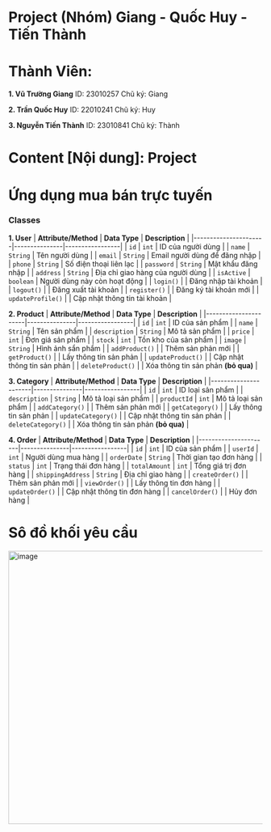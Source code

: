 # Project (Nhóm) Giang - Quốc Huy - Tiến Thành


# Thành Viên: 

**1. Vũ Trường Giang**
ID: 23010257
Chũ ký: Giang


**2. Trần Quốc Huy**
ID: 22010241
Chũ ký: Huy


**3. Nguyễn Tiến Thành**
ID: 23010841
Chũ ký: Thành

# Content [Nội dung]: Project 

# Ứng dụng mua bán trực tuyến

### Classes

**1. User**
| **Attribute/Method** | **Data Type** | **Description** |
|----------------------|---------------|-----------------|
| `id` | `int` | ID của người dùng |
| `name` | `String` | Tên người dùng |
| `email` | `String` | Email người dùng để đăng nhập |
| `phone` | `String` | Số điện thoại liên lạc |
| `password` | `String` | Mật khẩu đăng nhập |
| `address` | `String` | Địa chỉ giao hàng của người dùng |
| `isActive` | `boolean` | Người dùng này còn hoạt động |
| `login()` | | Đăng nhập tài khoản |
| `logout()` | | Đăng xuất tài khoản |
| `register()` | | Đăng ký tài khoản mới |
| `updateProfile()` | | Cập nhật thông tin tài khoản |

**2. Product**
| **Attribute/Method** | **Data Type** | **Description** |
|----------------------|---------------|-----------------|
| `id` | `int` | ID của sản phẩm |
| `name` | `String` | Tên sản phẩm |
| `description` | `String` | Mô tả sản phẩm |
| `price` | `int` | Đơn giá sản phẩm |
| `stock` | `int` | Tồn kho của sản phẩm |
| `image` | `String` | Hình ảnh sẩn phẩm |
| `addProduct()` | | Thêm sản phản mới |
| `getProduct()` | | Lấy thông tin sản phản |
| `updateProduct()` | | Cập nhật thông tin sản phản |
| `deleteProduct()` | | Xóa thông tin sản phản **(bỏ qua)** |

**3. Category**
| **Attribute/Method** | **Data Type** | **Description** |
|----------------------|---------------|-----------------|
| `id` | `int` | ID loại sản phẩm |
| `description` | `String` | Mô tả loại sản phẩm |
| `productId` | `int` | Mô tả loại sản phẩm |
| `addCategory()` | | Thêm sản phản mới |
| `getCategory()` | | Lấy thông tin sản phản |
| `updateCategory()` | | Cập nhật thông tin sản phản |
| `deleteCategory()` | | Xóa thông tin sản phản **(bỏ qua)** |

**4. Order**
| **Attribute/Method** | **Data Type** | **Description** |
|----------------------|---------------|-----------------|
| `id` | `int` | ID của sản phẩm |
| `userId` | `int` | Người dùng mua hàng |
| `orderDate` | `String` | Thời gian tạo đơn hàng |
| `status` | `int` | Trạng thái đơn hàng |
| `totalAmount` | `int` | Tổng giá trị đơn hàng |
| `shippingAddress` | `String` | Địa chỉ giao hàng |
| `createOrder()` | | Thêm sản phản mới |
| `viewOrder()` | | Lấy thông tin đơn hàng |
| `updateOrder()` | | Cập nhật thông tin đơn hàng |
| `cancelOrder()` | | Hủy đơn hàng |


# Sô đồ khối yêu cầu

<img width="962" height="540" alt="image" src="https://github.com/user-attachments/assets/565611ee-088d-499e-b53b-169ed6106567" />



